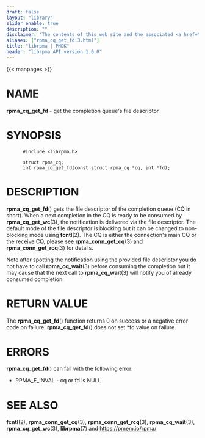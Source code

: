 ```yaml
---
draft: false
layout: "library"
slider_enable: true
description: ""
disclaimer: "The contents of this web site and the associated <a href=\"https://github.com/pmem\">GitHub repositories</a> are BSD-licensed open source."
aliases: ["rpma_cq_get_fd.3.html"]
title: "librpma | PMDK"
header: "librpma API version 1.0.0"
---
```

{{< manpages >}}

[comment]: <> (SPDX-License-Identifier: BSD-3-Clause)
[comment]: <> (Copyright 2020-2022, Intel Corporation)

NAME
====

**rpma\_cq\_get\_fd** - get the completion queue\'s file descriptor

SYNOPSIS
========

          #include <librpma.h>

          struct rpma_cq;
          int rpma_cq_get_fd(const struct rpma_cq *cq, int *fd);

DESCRIPTION
===========

**rpma\_cq\_get\_fd**() gets the file descriptor of the completion queue
(CQ in short). When a next completion in the CQ is ready to be consumed
by **rpma\_cq\_get\_wc**(3), the notification is delivered via the file
descriptor. The default mode of the file descriptor is blocking but it
can be changed to non-blocking mode using **fcntl**(2). The CQ is either
the connection\'s main CQ or the receive CQ, please see
**rpma\_conn\_get\_cq**(3) and **rpma\_conn\_get\_rcq**(3) for details.

Note after spotting the notification using the provided file descriptor
you do not have to call **rpma\_cq\_wait**(3) before consuming the
completion but it may cause that the next call to **rpma\_cq\_wait**(3)
will notify you of already consumed completion.

RETURN VALUE
============

The **rpma\_cq\_get\_fd**() function returns 0 on success or a negative
error code on failure. **rpma\_cq\_get\_fd**() does not set \*fd value
on failure.

ERRORS
======

**rpma\_cq\_get\_fd**() can fail with the following error:

-   RPMA\_E\_INVAL - cq or fd is NULL

SEE ALSO
========

**fcntl**(2), **rpma\_conn\_get\_cq**(3), **rpma\_conn\_get\_rcq**(3),
**rpma\_cq\_wait**(3), **rpma\_cq\_get\_wc**(3), **librpma**(7) and
https://pmem.io/rpma/
